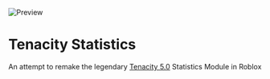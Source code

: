 ![Preview](http://tenacity-statistics-rbx.astolfo.gay/preview.png?!)

# Tenacity Statistics

An attempt to remake the legendary [Tenacity 5.0](https://tenacity.dev) Statistics Module in Roblox
